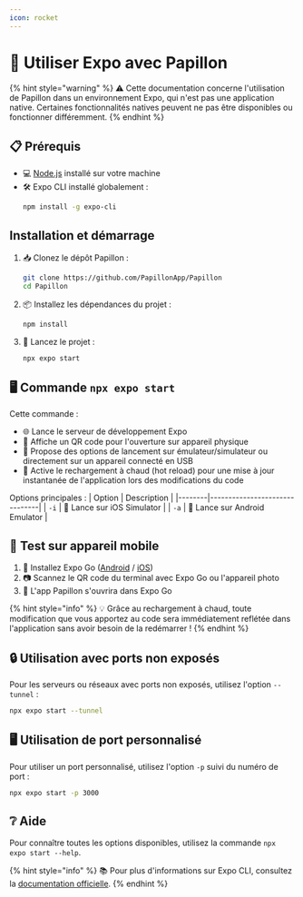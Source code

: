 ```yaml
---
icon: rocket
---
```


# 🚀 Utiliser Expo avec Papillon

{% hint style="warning" %}
⚠️ Cette documentation concerne l'utilisation de Papillon dans un environnement Expo, qui n'est pas une application native. Certaines fonctionnalités natives peuvent ne pas être disponibles ou fonctionner différemment.
{% endhint %}

## 📋 Prérequis

- 💻 [Node.js](https://nodejs.org/) installé sur votre machine
- 🛠️ Expo CLI installé globalement : 
  ```bash
  npm install -g expo-cli
  ```

##  Installation et démarrage

1. 📥 Clonez le dépôt Papillon :
   ```bash
   git clone https://github.com/PapillonApp/Papillon
   cd Papillon
   ```

2. 📦 Installez les dépendances du projet :
   ```bash
   npm install
   ```

3. 🚀 Lancez le projet :
   ```bash
   npx expo start
   ```

## 🖥️ Commande `npx expo start`

Cette commande :
- 🌐 Lance le serveur de développement Expo
- 📱 Affiche un QR code pour l'ouverture sur appareil physique
- 🔧 Propose des options de lancement sur émulateur/simulateur ou directement sur un appareil connecté en USB
- 🔄 Active le rechargement à chaud (hot reload) pour une mise à jour instantanée de l'application lors des modifications du code

Options principales :
| Option | Description                   |
|--------|-------------------------------|
| `-i`   | 🍎 Lance sur iOS Simulator    |
| `-a`   | 🤖 Lance sur Android Emulator |

## 📱 Test sur appareil mobile

1. 📲 Installez Expo Go ([Android](https://play.google.com/store/apps/details?id=host.exp.exponent) / [iOS](https://apps.apple.com/fr/app/expo-go/id982107779))
2. 📷 Scannez le QR code du terminal avec Expo Go ou l'appareil photo
3. 🎉 L'app Papillon s'ouvrira dans Expo Go

{% hint style="info" %}
💡 Grâce au rechargement à chaud, toute modification que vous apportez au code sera immédiatement reflétée dans l'application sans avoir besoin de la redémarrer !
{% endhint %}

## 🔒 Utilisation avec ports non exposés

Pour les serveurs ou réseaux avec ports non exposés, utilisez l'option `--tunnel` :

```bash
npx expo start --tunnel
```

## 🖥️ Utilisation de port personnalisé

Pour utiliser un port personnalisé, utilisez l'option `-p` suivi du numéro de port :

```bash
npx expo start -p 3000
```

## ❔ Aide

Pour connaître toutes les options disponibles, utilisez la commande `npx expo start --help`.

{% hint style="info" %}
📚 Pour plus d'informations sur Expo CLI, consultez la [documentation officielle](https://docs.expo.dev/workflow/expo-cli/).
{% endhint %}
